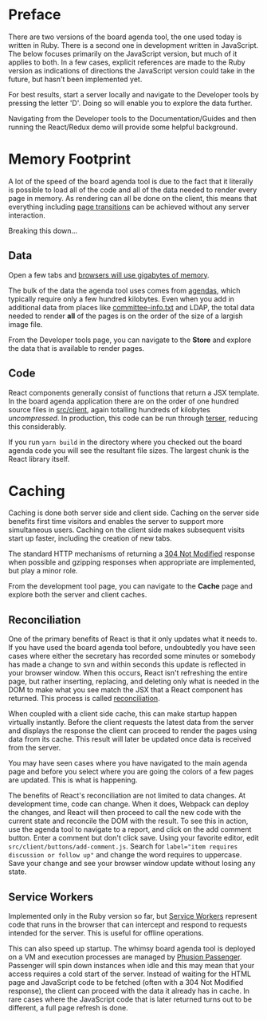 # Preface

There are two versions of the board agenda tool, the one used today is written
in Ruby.  There is a second one in development written in JavaScript.  The
below focuses primarily on the JavaScript version, but much of it applies to
both.  In a few cases, explicit references are made to the Ruby version as
indications of directions the JavaScript version could take in the future, but
hasn't been implemented yet.

For best results, start a server locally and navigate to the Developer tools
by pressing the letter 'D'.  Doing so will enable you to explore the data
further.

Navigating from the Developer tools to the Documentation/Guides and then
running  the React/Redux demo will provide some helpful background.

# Memory Footprint

A lot of the speed of the board agenda tool is due to the fact that it
literally is possible to load all of the code and all of the data needed to
render every page in memory.  As rendering can all be done on the client, this
means that everything including [page transitions](https://reactrouter.com/)
can be achieved without any server interaction.

Breaking this down...

## Data

Open a few tabs and [browsers will use gigabytes of
memory](https://www.tomsguide.com/news/chrome-firefox-edge-ram-comparison#chrome-vs-firefox-vs-edge-ram-usage-results-xa0).

The bulk of the data the agenda tool uses comes from
[agendas](http://apache.org/foundation/records/minutes/2020/), which typically
require only a few hundred kilobytes.  Even when you add in additional data
from places like
[committee-info.txt](https://svn.apache.org/repos/private/committers/board/committee-info.txt)
and LDAP, the total data needed to render **all** of the pages is on the order
of the size of a largish image file.

From the Developer tools page, you can navigate to the **Store** and explore
the data that is available to render pages.

## Code

React components generally consist of functions that return a JSX template.
In the board agenda application there are on the order of one hundred source
files in
[src/client](https://github.com/apache/infrastructure-agenda/tree/master/src/client),
again totalling hundreds of kilobytes *uncompressed*.  In production, this
code can be run through [terser](https://terser.org/), reducing this
considerably.

If you run `yarn build` in the directory where you checked out the board
agenda code you will see the resultant file sizes.  The largest chunk is the
React library itself.

# Caching

Caching is done both server side and client side.  Caching on the server side
benefits first time visitors and enables the server to support more
simultaneous users.  Caching on the client side makes subsequent visits start
up faster, including the creation of new tabs.

The standard HTTP mechanisms of returning a [304 Not
Modified](https://developer.mozilla.org/en-US/docs/Web/HTTP/Status/304)
response when possible and gzipping responses when appropriate are
implemented, but play a minor role.

From the development tool page, you can navigate to the **Cache** page and
explore both the server and client caches.

## Reconciliation

One of the primary benefits of React is that it only updates what it needs to.
If you have used the board agenda tool before, undoubtedly you have seen cases
where either the secretary has recorded some minutes or somebody has made a
change to svn and within seconds this update is reflected in your browser
window.  When this occurs, React isn't refreshing the entire page, but rather
inserting, replacing, and deleting only what is needed in the DOM to make what
you see match the JSX that a React component has returned.  This process is
called [reconciliation](https://reactjs.org/docs/reconciliation.html).

When coupled with a client side cache, this can make startup happen virtually
instantly.  Before the client requests the latest data from the server and
displays the response the client can proceed to render the pages using data
from its cache. This result will later be updated once data is received from
the server.

You may have seen cases where you have navigated to the main agenda page and
before you select where you are going the colors of a few pages are updated.
This is what is happening.

The benefits of React's reconciliation are not limited to data changes.  At
development time, code can change.  When it does, Webpack can deploy the
changes, and React will then proceed to call the new code with the current
state and reconcile the DOM with the result.  To see this in action, use the
agenda tool to navigate to a report, and click on the add comment button.
Enter a comment but don't click save.  Using your favorite editor, edit
`src/client/buttons/add-comment.js`.  Search for `label="item requires
discussion or follow up"` and change the word requires to uppercase.  Save
your change and see your browser window update without losing any state.

## Service Workers

Implemented only in the Ruby version so far, but [Service
Workers](https://developers.google.com/web/fundamentals/primers/service-workers/)
represent code that runs in the browser that can intercept and respond to
requests intended for the server.  This is useful for offline operations.

This can also speed up startup.  The whimsy board agenda tool is deployed on a
VM and execution processes are managed by [Phusion
Passenger](https://www.phusionpassenger.com/).  Passenger will spin down
instances when idle and this may mean that your access requires a cold start
of the server.  Instead of waiting for the HTML page and JavaScript code to be
fetched (often with a 304 Not Modified response), the client can proceed with
the data it already has in cache.  In rare cases where the JavaScript code
that is later returned turns out to be different, a full page refresh is done.
